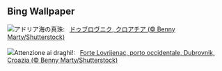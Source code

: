 ## Bing Wallpaper
![](https://www.bing.com/th?id=OHR.DubrovnikHarbor_JA-JP7478363701_UHD.jpg&w=1000)アドリア海の真珠:&nbsp;&ensp;[ドゥブロヴニク, クロアチア (© Benny Marty/Shutterstock)](https://www.bing.com/th?id=OHR.DubrovnikHarbor_JA-JP7478363701_UHD.jpg)
<br><br/>
![](https://www.bing.com/th?id=OHR.DubrovnikHarbor_IT-IT2167312556_UHD.jpg&w=1000)Attenzione ai draghi!:&nbsp;&ensp;[Forte Lovrijenac, porto occidentale, Dubrovnik, Croazia (© Benny Marty/Shutterstock)](https://www.bing.com/th?id=OHR.DubrovnikHarbor_IT-IT2167312556_UHD.jpg)
<br><br/>
